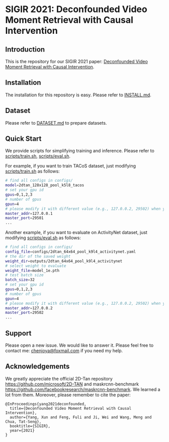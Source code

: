 # SIGIR 2021: Deconfounded Video Moment Retrieval with Causal Intervention

## Introduction

This is the repository for our SIGIR 2021 paper: [Deconfounded Video Moment Retrieval with Causal Intervention](https://arxiv.org/pdf/2106.01534.pdf). 

## Installation
The installation for this repository is easy. Please refer to [INSTALL.md](INSTALL.md).

## Dataset
Please refer to [DATASET.md](DATASET.md) to prepare datasets.

## Quick Start
We provide scripts for simplifying training and inference. Please refer to [scripts/train.sh](scripts/train.sh), [scripts/eval.sh](scripts/eval.sh).

For example, if you want to train TACoS dataset, just modifying [scripts/train.sh](scripts/train.sh) as follows:

```bash
# find all configs in configs/
model=2dtan_128x128_pool_k5l8_tacos
# set your gpu id
gpus=0,1,2,3
# number of gpus
gpun=4
# please modify it with different value (e.g., 127.0.0.2, 29502) when you run multi 2dtan task on the same machine
master_addr=127.0.0.1
master_port=29501
...
```

Another example, if you want to evaluate on ActivityNet dataset, just modifying [scripts/eval.sh](scripts/eval.sh) as follows:

```bash
# find all configs in configs/
config_file=configs/2dtan_64x64_pool_k9l4_activitynet.yaml
# the dir of the saved weight
weight_dir=outputs/2dtan_64x64_pool_k9l4_activitynet
# select weight to evaluate
weight_file=model_1e.pth
# test batch size
batch_size=32
# set your gpu id
gpus=0,1,2,3
# number of gpus
gpun=4
# please modify it with different value (e.g., 127.0.0.2, 29502) when you run multi 2dtan task on the same machine
master_addr=127.0.0.2
master_port=29502
...
```

## Support
Please open a new issue. We would like to answer it. Please feel free to contact me: chenjoya@foxmail.com if you need my help.

## Acknowledgements
We greatly appreciate the official 2D-Tan repository https://github.com/microsoft/2D-TAN and maskrcnn-benchmark https://github.com/facebookresearch/maskrcnn-benchmark. We learned a lot from them. Moreover, please remember to cite the paper:
```
@InProceedings{yang2021deconfounded,
  title={Deconfounded Video Moment Retrieval with Causal Intervention},
  author={Yang, Xun and Feng, Fuli and Ji, Wei and Wang, Meng and Chua, Tat-Seng},
  booktitle={SIGIR},
  year={2021}
}
```

